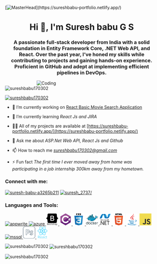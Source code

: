 [![MasterHead](https://1.bp.blogspot.com/-7A4WynwLsM...)](https://sureshbabu-portfolio.netlify.app/)
<h1 align="center">Hi 👋, I'm Suresh babu G S</h1>
<h3 align="center">A passionate full-stack developer from India with a solid foundation in Entity Framework Core, .NET Web API, and React. Over the past year, I’ve honed my skills while contributing to projects and gaining hands-on experience. Proficient in GitHub and adept at implementing efficient pipelines in DevOps.</h3>

<img align="right" alt="Coding" width="400" src="[https://cdn.dribbble.com/users/116207...](https://bayanbox.ir/view/4124439541593829365/webdevelopment10.gif)"/>

<p align="left"> <img src="https://komarev.com/ghpvc/?username=sureshbabu170302&label=Profile%20views&color=0e75b6&style=flat" alt="sureshbabu170302" /> </p>

<p align="left"> <a href="https://github.com/ryo-ma/github-profile-trophy"><img src="https://github-profile-trophy.vercel.app/?username=sureshbabu170302" alt="sureshbabu170302" /></a> </p>

- 🔭 I’m currently working on [React Basic Movie Search Application](https://github.com/sureshbabu170302/React-Basic-Movie-Search-Application.git)

- 🌱 I’m currently learning *React Js and JIRA*

- 👨‍💻 All of my projects are available at [https://sureshbabu-portfolio.netlify.app/](https://sureshbabu-portfolio.netlify.app/)

- 💬 Ask me about *ASP.Net Web API, React Js and Github*

- 📫 How to reach me *sureshbabu170302@gmail.com*

- ⚡ Fun fact *The first time I ever moved away from home was participating in a job internship 300km away from my hometown.*

<h3 align="left">Connect with me:</h3>
<p align="left">
<a href="https://linkedin.com/in/suresh-babu-a3265b211" target="blank"><img align="center" src="https://raw.githubusercontent.com/rahuldkjain/github-profile-readme-generator/master/src/images/icons/Social/linked-in-alt.svg" alt="suresh-babu-a3265b211" height="30" width="40" /></a>
<a href="https://instagram.com/_suresh_2737_/" target="blank"><img align="center" src="https://raw.githubusercontent.com/rahuldkjain/github-profile-readme-generator/master/src/images/icons/Social/instagram.svg" alt="suresh_2737/" height="30" width="40" /></a>
</p>

<h3 align="left">Languages and Tools:</h3>
<p align="left"> <a href="https://appwrite.io" target="_blank" rel="noreferrer"> <img src="https://www.vectorlogo.zone/logos/appwriteio/appwriteio-icon.svg" alt="appwrite" width="40" height="40"/> </a> <a href="https://azure.microsoft.com/en-in/" target="_blank" rel="noreferrer"> <img src="https://www.vectorlogo.zone/logos/microsoft_azure/microsoft_azure-icon.svg" alt="azure" width="40" height="40"/> </a> <a href="https://getbootstrap.com" target="_blank" rel="noreferrer"> <img src="https://raw.githubusercontent.com/devicons/devicon/master/icons/bootstrap/bootstrap-plain-wordmark.svg" alt="bootstrap" width="40" height="40"/> </a> <a href="https://www.w3schools.com/cs/" target="_blank" rel="noreferrer"> <img src="https://raw.githubusercontent.com/devicons/devicon/master/icons/csharp/csharp-original.svg" alt="csharp" width="40" height="40"/> </a> <a href="https://www.w3schools.com/css/" target="_blank" rel="noreferrer"> <img src="https://raw.githubusercontent.com/devicons/devicon/master/icons/css3/css3-original-wordmark.svg" alt="css3" width="40" height="40"/> </a> <a href="https://www.docker.com/" target="_blank" rel="noreferrer"> <img src="https://raw.githubusercontent.com/devicons/devicon/master/icons/docker/docker-original-wordmark.svg" alt="docker" width="40" height="40"/> </a> <a href="https://dotnet.microsoft.com/" target="_blank" rel="noreferrer"> <img src="https://raw.githubusercontent.com/devicons/devicon/master/icons/dot-net/dot-net-original-wordmark.svg" alt="dotnet" width="40" height="40"/> </a> <a href="https://www.w3.org/html/" target="_blank" rel="noreferrer"> <img src="https://raw.githubusercontent.com/devicons/devicon/master/icons/html5/html5-original-wordmark.svg" alt="html5" width="40" height="40"/> </a> <a href="https://www.java.com" target="_blank" rel="noreferrer"> <img src="https://raw.githubusercontent.com/devicons/devicon/master/icons/java/java-original.svg" alt="java" width="40" height="40"/> </a> <a href="https://developer.mozilla.org/en-US/docs/Web/JavaScript" target="_blank" rel="noreferrer"> <img src="https://raw.githubusercontent.com/devicons/devicon/master/icons/javascript/javascript-original.svg" alt="javascript" width="40" height="40"/> </a> <a href="https://www.microsoft.com/en-us/sql-server" target="_blank" rel="noreferrer"> <img src="https://www.svgrepo.com/show/303229/microsoft-sql-server-logo.svg" alt="mssql" width="40" height="40"/> </a> <a href="https://www.photoshop.com/en" target="_blank" rel="noreferrer"> <img src="https://raw.githubusercontent.com/devicons/devicon/master/icons/photoshop/photoshop-line.svg" alt="photoshop" width="40" height="40"/> </a> <a href="https://reactjs.org/" target="_blank" rel="noreferrer"> <img src="https://raw.githubusercontent.com/devicons/devicon/master/icons/react/react-original-wordmark.svg" alt="react" width="40" height="40"/> </a> </p>

<p><img align="left" src="https://github-readme-stats.vercel.app/api/top-langs?username=sureshbabu170302&show_icons=true&locale=en&layout=compact" alt="sureshbabu170302" /></p>

<p>&nbsp;<img align="center" src="https://github-readme-stats.vercel.app/api?username=sureshbabu170302&show_icons=true&locale=en" alt="sureshbabu170302" /></p>

<p><img align="center" src="https://github-readme-streak-stats.herokuapp.com/?user=sureshbabu170302&" alt="sureshbabu170302" /></p>
